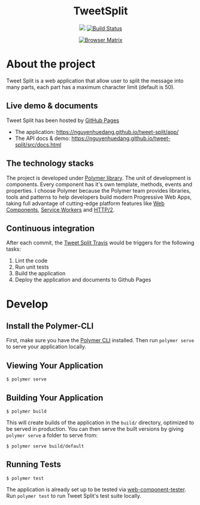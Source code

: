 <h1 align="center">TweetSplit</h1>
<p align="center"><a href="https://travis-ci.org/nguyenhuedang/tweet-split"><img src="https://travis-ci.org/nguyenhuedang/tweet-split.svg?branch=master"></a> <a href="https://saucelabs.com/beta/builds/34d6c37ef98b4fc5a2908617730c17e7"><img src="https://saucelabs.com/buildstatus/dangnguyen" alt="Build Status"></a>
</p>

<p align="center">
  <a href="https://saucelabs.com/beta/builds/34d6c37ef98b4fc5a2908617730c17e7"><img src="https://saucelabs.com/browser-matrix/dangnguyen.svg" alt="Browser Matrix"></a>
</p>



# About the project
Tweet Split is a web application that allow user to split the message into many parts, each part has a maximum character limit (default is 50).

## Live demo & documents

Tweet Split has been hosted by [GitHub Pages](https://pages.github.com/)
- The application: https://nguyenhuedang.github.io/tweet-split/app/
- The API docs & demo: https://nguyenhuedang.github.io/tweet-split/src/docs.html


## The technology stacks

The project is developed under [Polymer library](https://www.polymer-project.org/). The unit of development is components. Every component has it's own template, methods, events and properties. I choose Polymer because the Polymer team provides libraries, tools and patterns to help developers build modern Progressive Web Apps, taking full advantage of cutting-edge platform features like [Web Components](http://webcomponents.org/), [Service Workers](http://www.html5rocks.com/en/tutorials/service-worker/introduction/) and [HTTP/2](https://http2.github.io/).

## Continuous integration

 After each commit, the [Tweet Split Travis](https://travis-ci.org/nguyenhuedang/tweet-split) would be triggers for the following tasks:
 1. Lint the code
 2. Run unit tests
 3. Build the application
 4. Deploy the application and documents to Github Pages

# Develop

## Install the Polymer-CLI

First, make sure you have the [Polymer CLI](https://www.npmjs.com/package/polymer-cli) installed. Then run `polymer serve` to serve your application locally.

## Viewing Your Application

```
$ polymer serve
```

## Building Your Application

```
$ polymer build
```

This will create builds of the application in the `build/` directory, optimized to be served in production. You can then serve the built versions by giving `polymer serve` a folder to serve from:

```
$ polymer serve build/default
```

## Running Tests

```
$ polymer test
```

The application is already set up to be tested via [web-component-tester](https://github.com/Polymer/web-component-tester). Run `polymer test` to run Tweet Split's test suite locally.
